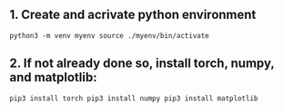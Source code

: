 ## 1. Create and acrivate python environment

`python3 -m venv myenv
source ./myenv/bin/activate`

## 2. If not already done so, install torch, numpy, and matplotlib:
`pip3 install torch
 pip3 install numpy
 pip3 install matplotlib`
